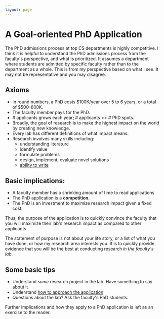 ```yaml
---
layout: page
---
```



# A Goal-oriented PhD Application


The PhD admissions process at top CS departments is highly competitive.
I think it is helpful to understand the PhD admissions process from the faculty's perspective,
and what is prioritized.   It assumes a department where students are admitted by specific faculty rather than to the department as a whole.
This is from my perspective based on what I see. It may not be representative and you may disagree.

## Axioms

* In round numbers, a PhD costs $100K/year over 5 to 6 years, or a total of $500-600K.   
* The faculty member pays for the PhD.
* \# applicants grows each year; # applicants >> # PhD spots.
* Broadly, the goal of research is to make the highest impact on the world by creating new knowledge.
* Every lab has different definitions of what impact means.
* Research involves many skills including:
  * understanding literature
  * identify value
  * formulate problems
  * design, implement, evaluate novel solutions
  * [ability to write](https://www.youtube.com/watch?v=vtIzMaLkCaM)

## Basic implications:

* A faculty member has a shrinking amount of time to read applications
* The PhD application is a **competition**.
* The PhD is an investment to maximize research impact given a fixed cost.

Thus, the purpose of the application is to quickly convince the faculty that you will maximize
their lab's research impact as compared to other applicants.

The statement of purpose is not about your life story, or a list of what you have done, or how my research area interests you.
It is to quickly provide evidence that you will be the best at conducting research _in the faculty's lab_.


## Some basic tips

* Understand _some_ research project in the lab.   Have something to say about it
* Understand [how to approach the application](https://www.youtube.com/playlist?list=PLe9dkYfBBHFkJUmqluDocwGuxaZ3y5Zkm)
* Questions about the lab?  Ask the faculty's PhD students.


Further implications and how they apply to a PhD application is left as an exercise to the reader.
